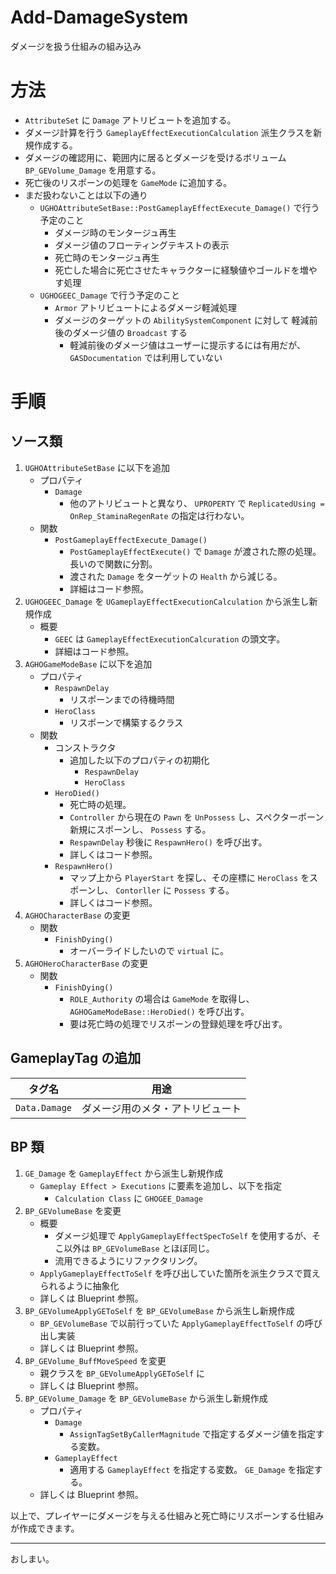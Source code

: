# Add-DamageSystem
ダメージを扱う仕組みの組み込み

# 方法

* `AttributeSet` に `Damage` アトリビュートを追加する。
* ダメージ計算を行う `GameplayEffectExecutionCalculation` 派生クラスを新規作成する。
* ダメージの確認用に、範囲内に居るとダメージを受けるボリューム `BP_GEVolume_Damage` を用意する。
* 死亡後のリスポーンの処理を `GameMode` に追加する。
* まだ扱わないことは以下の通り
	* `UGHOAttributeSetBase::PostGameplayEffectExecute_Damage()` で行う予定のこと
		* ダメージ時のモンタージュ再生
		* ダメージ値のフローティングテキストの表示
		* 死亡時のモンタージュ再生
		* 死亡した場合に死亡させたキャラクターに経験値やゴールドを増やす処理
	* `UGHOGEEC_Damage` で行う予定のこと
		* `Armor` アトリビュートによるダメージ軽減処理
		* ダメージのターゲットの `AbilitySystemComponent` に対して 軽減前後のダメージ値の `Broadcast` する
			* 軽減前後のダメージ値はユーザーに提示するには有用だが、 `GASDocumentation` では利用していない

# 手順

## ソース類

1. `UGHOAttributeSetBase` に以下を追加
	* プロパティ
		* `Damage`
			* 他のアトリビュートと異なり、 `UPROPERTY` で `ReplicatedUsing = OnRep_StaminaRegenRate` の指定は行わない。
	* 関数
		* `PostGameplayEffectExecute_Damage()`
			* `PostGameplayEffectExecute()` で `Damage` が渡された際の処理。長いので関数に分割。
			* 渡された `Damage` をターゲットの `Health` から減じる。
			* 詳細はコード参照。
1. `UGHOGEEC_Damage` を `UGameplayEffectExecutionCalculation` から派生し新規作成
	* 概要
		* `GEEC` は `GameplayEffectExecutionCalcuration` の頭文字。
		* 詳細はコード参照。
1. `AGHOGameModeBase` に以下を追加
	* プロパティ
		* `RespawnDelay`
			* リスポーンまでの待機時間
		* `HeroClass`
			* リスポーンで構築するクラス
	* 関数
		* コンストラクタ
			* 追加した以下のプロパティの初期化
				* `RespawnDelay`
				* `HeroClass`
		* `HeroDied()`
			* 死亡時の処理。
			* `Controller` から現在の `Pawn` を `UnPossess` し、スペクターポーン新規にスポーンし、 `Possess` する。
			* `RespawnDelay` 秒後に `RespawnHero()` を呼び出す。
			* 詳しくはコード参照。
		* `RespawnHero()`
			* マップ上から `PlayerStart` を探し、その座標に `HeroClass` をスポーンし、 `Contorller` に `Possess` する。
			* 詳しくはコード参照。
1. `AGHOCharacterBase` の変更
	* 関数
		* `FinishDying()`
			* オーバーライドしたいので `virtual` に。
1. `AGHOHeroCharacterBase` の変更
	* 関数
		* `FinishDying()`
			* `ROLE_Authority` の場合は `GameMode` を取得し、 `AGHOGameModeBase::HeroDied()` を呼び出す。
			* 要は死亡時の処理でリスポーンの登録処理を呼び出す。

## GameplayTag の追加

| タグ名                        | 用途                                                                |
|-------------------------------|---------------------------------------------------------------------|
| `Data.Damage`                 | ダメージ用のメタ・アトリビュート                                    |

## BP 類

1. `GE_Damage` を `GameplayEffect` から派生し新規作成
	* `Gameplay Effect > Executions`  に要素を追加し、以下を指定
		* `Calculation Class` に `GHOGEE_Damage`
1. `BP_GEVolumeBase` を変更
	* 概要
		* ダメージ処理で `ApplyGameplayEffectSpecToSelf` を使用するが、そこ以外は `BP_GEVolumeBase` とほぼ同じ。
		* 流用できるようにリファクタリング。
	* `ApplyGameplayEffectToSelf` を呼び出していた箇所を派生クラスで買えられるように抽象化
	* 詳しくは Blueprint 参照。
1. `BP_GEVolumeApplyGEToSelf` を `BP_GEVolumeBase` から派生し新規作成
	* `BP_GEVolumeBase` で以前行っていた `ApplyGameplayEffectToSelf` の呼び出し実装
	* 詳しくは Blueprint 参照。
1. `BP_GEVolume_BuffMoveSpeed` を変更
	* 親クラスを `BP_GEVolumeApplyGEToSelf` に
	* 詳しくは Blueprint 参照。
1. `BP_GEVolume_Damage` を `BP_GEVolumeBase` から派生し新規作成
	* プロパティ
		* `Damage`
			* `AssignTagSetByCallerMagnitude` で指定するダメージ値を指定する変数。
		* `GameplayEffect`
			* 適用する `GameplayEffect` を指定する変数。 `GE_Damage` を指定する。
	* 詳しくは Blueprint 参照。


以上で、プレイヤーにダメージを与える仕組みと死亡時にリスポーンする仕組みが作成できます。


-----
おしまい。
